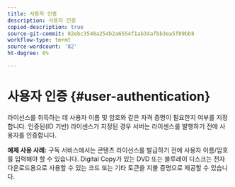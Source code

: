 ```yaml
---
title: 사용자 인증
description: 사용자 인증
copied-description: true
source-git-commit: 02ebc3548a254b2a6554f1ab34afbb3ea5f09bb8
workflow-type: tm+mt
source-wordcount: '82'
ht-degree: 0%

---
```


# 사용자 인증 {#user-authentication}

라이선스를 취득하는 데 사용자 이름 및 암호와 같은 자격 증명이 필요한지 여부를 지정합니다. 인증된(ID 기반) 라이센스가 지정된 경우 서버는 라이센스를 발행하기 전에 사용자를 인증합니다.

**예제 사용 사례:** 구독 서비스에서는 콘텐츠 라이선스를 발급하기 전에 사용자 이름/암호를 입력해야 할 수 있습니다. Digital Copy가 있는 DVD 또는 블루레이 디스크는 전자 다운로드용으로 사용할 수 있는 코드 또는 기타 토큰을 지불 증명으로 제공할 수 있습니다.
